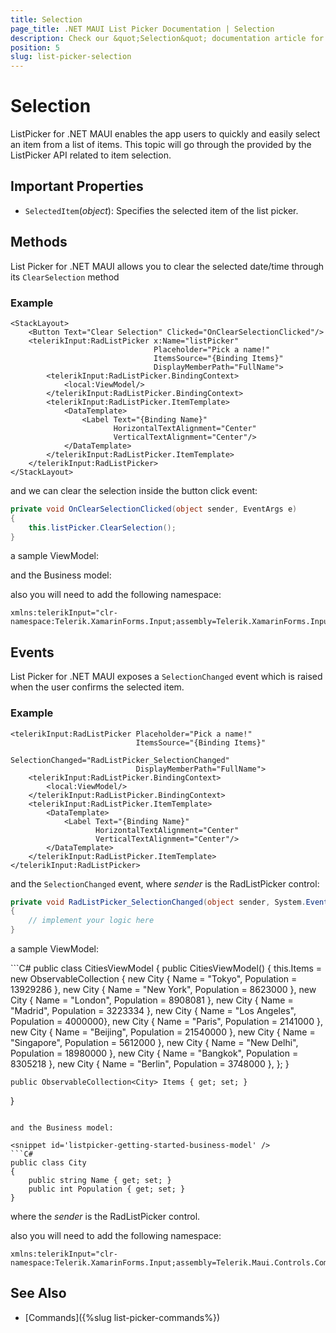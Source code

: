 ```yaml
---
title: Selection
page_title: .NET MAUI List Picker Documentation | Selection
description: Check our &quot;Selection&quot; documentation article for Telerik ListPicker for .NET MAUI.
position: 5
slug: list-picker-selection
---
```


# Selection

ListPicker for .NET MAUI enables the app users to quickly and easily select an item from a list of items. This topic will go through the provided by the ListPicker API related to item selection.

## Important Properties

* `SelectedItem`(*object*): Specifies the selected item of the list picker. 

## Methods

List Picker for .NET MAUI allows you to clear the selected date/time through its `ClearSelection` method

### Example

```XAML
<StackLayout>
    <Button Text="Clear Selection" Clicked="OnClearSelectionClicked"/>
    <telerikInput:RadListPicker x:Name="listPicker"
                                Placeholder="Pick a name!" 
                                ItemsSource="{Binding Items}" 
                                DisplayMemberPath="FullName">
        <telerikInput:RadListPicker.BindingContext>
            <local:ViewModel/>
        </telerikInput:RadListPicker.BindingContext>
        <telerikInput:RadListPicker.ItemTemplate>
            <DataTemplate>
                <Label Text="{Binding Name}" 
                       HorizontalTextAlignment="Center" 
                       VerticalTextAlignment="Center"/>
            </DataTemplate>
        </telerikInput:RadListPicker.ItemTemplate>
    </telerikInput:RadListPicker>
</StackLayout>
```

and we can clear the selection inside the button click event:

```C#
private void OnClearSelectionClicked(object sender, EventArgs e)
{
    this.listPicker.ClearSelection();
}
```

a sample ViewModel:

<snippet id='listpicker-getting-started-viewmodel' />

and the Business model:

<snippet id='listpicker-getting-started-business-model' />

also you will need to add the following namespace:

```XAML
xmlns:telerikInput="clr-namespace:Telerik.XamarinForms.Input;assembly=Telerik.XamarinForms.Input"
```

## Events

List Picker for .NET MAUI exposes a `SelectionChanged` event which is raised when the user confirms the selected item.

### Example

```XAML
<telerikInput:RadListPicker Placeholder="Pick a name!" 
	                        ItemsSource="{Binding Items}" 
	                        SelectionChanged="RadListPicker_SelectionChanged"
	                        DisplayMemberPath="FullName">
    <telerikInput:RadListPicker.BindingContext>
        <local:ViewModel/>
    </telerikInput:RadListPicker.BindingContext>
    <telerikInput:RadListPicker.ItemTemplate>
        <DataTemplate>
            <Label Text="{Binding Name}" 
				   HorizontalTextAlignment="Center" 
				   VerticalTextAlignment="Center"/>
        </DataTemplate>
    </telerikInput:RadListPicker.ItemTemplate>
</telerikInput:RadListPicker>
```

and the `SelectionChanged` event, where *sender* is the RadListPicker control:

```C#
private void RadListPicker_SelectionChanged(object sender, System.EventArgs e)
{
	// implement your logic here
}
```

a sample ViewModel:

<snippet id='listpicker-getting-started-viewmodel' />
```C#
public class CitiesViewModel
{
    public CitiesViewModel()
    {
        this.Items = new ObservableCollection<City>
        {
            new City { Name = "Tokyo", Population = 13929286 },
            new City { Name = "New York", Population = 8623000 },
            new City { Name = "London", Population = 8908081 },
            new City { Name = "Madrid", Population = 3223334 },
            new City { Name = "Los Angeles", Population = 4000000},
            new City { Name = "Paris", Population = 2141000 },
            new City { Name = "Beijing", Population = 21540000 },
            new City { Name = "Singapore", Population = 5612000 },
            new City { Name = "New Delhi", Population = 18980000 },
            new City { Name = "Bangkok", Population = 8305218 },
            new City { Name = "Berlin", Population = 3748000 },
        };
    }

    public ObservableCollection<City> Items { get; set; }
}
```

and the Business model:

<snippet id='listpicker-getting-started-business-model' />
```C#
public class City
{
    public string Name { get; set; }
    public int Population { get; set; }
}
```

where the *sender* is the RadListPicker control.

also you will need to add the following namespace:

```XAML
xmlns:telerikInput="clr-namespace:Telerik.XamarinForms.Input;assembly=Telerik.Maui.Controls.Compatibility""
```

## See Also

- [Commands]({%slug list-picker-commands%})